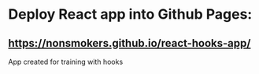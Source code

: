 # Deploy React app into Github Pages:
https://nonsmokers.github.io/react-hooks-app/
----
App created for training with hooks
